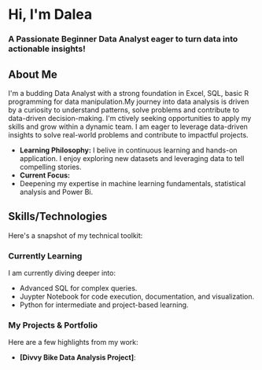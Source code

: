 # Hi, I'm Dalea
### A Passionate Beginner Data Analyst eager to turn data into actionable insights!

## About Me
I'm a budding Data Analyst with a strong foundation in Excel, SQL, basic R programming for data manipulation.My journey into data analysis is driven by a curiosity to understand patterns, solve problems and contribute to data-driven decision-making. I'm ctively seeking opportunities to apply my skills and grow within a dynamic team. I am eager to leverage data-driven insights to solve real-world problems and contribute to impactful projects.

* **Learning Philosophy:**
  I belive in continuous learning and hands-on application. I enjoy exploring new datasets and leveraging data to tell compelling stories.
* **Current Focus:**
* Deepening my expertise in machine learning fundamentals, statistical analysis and Power Bi.

## Skills/Technologies

Here's a snapshot of my technical toolkit:

### Currently Learning

I am currently diving deeper into:
- Advanced SQL for complex queries.
- Juypter Notebook for code execution, documentation, and visualization.
- Python for intermediate and project-based learning.

 ### My Projects & Portfolio
 Here are a few highlights from my work:

 - **[Divvy Bike Data Analysis Project]**:

